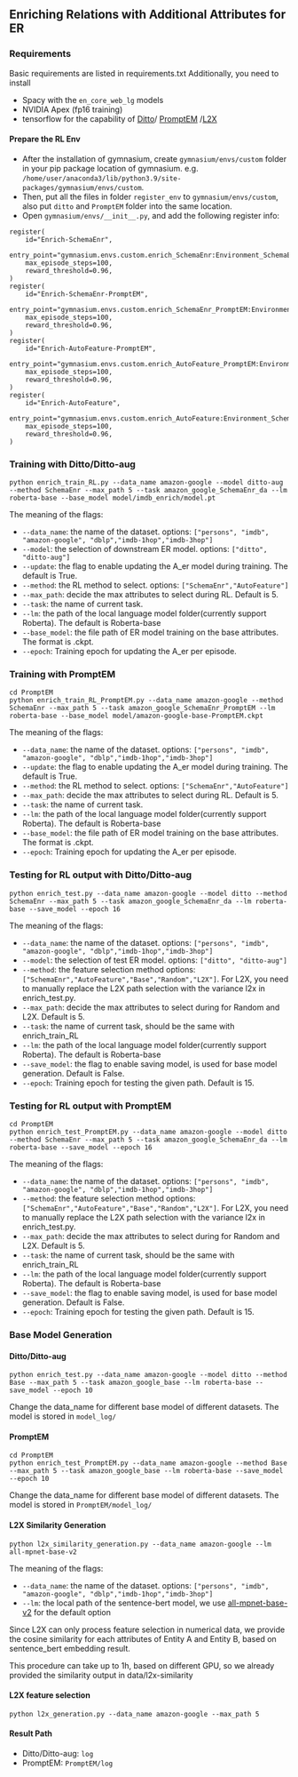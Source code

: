 ## Enriching Relations with Additional Attributes for ER
### Requirements
Basic requirements are listed in requirements.txt
Additionally, you need to install 
* Spacy with the ``en_core_web_lg`` models
* NVIDIA Apex (fp16 training)
* tensorflow
for the capability of [Ditto](https://github.com/megagonlabs/ditto)/ [PromptEM](https://github.com/ZJU-DAILY/PromptEM)
/[L2X](https://github.com/Jianbo-Lab/L2X)

#### Prepare the RL Env
* After the installation of gymnasium, create `gymnasium/envs/custom` folder in your pip package location of gymnasium. e.g. `/home/user/anaconda3/lib/python3.9/site-packages/gymnasium/envs/custom`. 
* Then, put all the files in folder `register_env` to `gymnasium/envs/custom`, also put `ditto` and `PromptEM` folder into the same location.
* Open `gymnasium/envs/__init__.py`, and add the following register info:
```
register(
    id="Enrich-SchemaEnr",
    entry_point="gymnasium.envs.custom.enrich_SchemaEnr:Environment_SchemaEnr",
    max_episode_steps=100,
    reward_threshold=0.96,
)
register(
    id="Enrich-SchemaEnr-PromptEM",
    entry_point="gymnasium.envs.custom.enrich_SchemaEnr_PromptEM:Environment_SchemaEnr",
    max_episode_steps=100,
    reward_threshold=0.96,
)
register(
    id="Enrich-AutoFeature-PromptEM",
    entry_point="gymnasium.envs.custom.enrich_AutoFeature_PromptEM:Environment_SchemaEnr",
    max_episode_steps=100,
    reward_threshold=0.96,
)
register(
    id="Enrich-AutoFeature",
    entry_point="gymnasium.envs.custom.enrich_AutoFeature:Environment_SchemaEnr",
    max_episode_steps=100,
    reward_threshold=0.96,
)
```
### Training with Ditto/Ditto-aug
```
python enrich_train_RL.py --data_name amazon-google --model ditto-aug --method SchemaEnr --max_path 5 --task amazon_google_SchemaEnr_da --lm roberta-base --base_model model/imdb_enrich/model.pt
```

The meaning of the flags:


- `--data_name`: the name of the dataset. options: `["persons", "imdb", "amazon-google", "dblp","imdb-1hop","imdb-3hop"]`
- `--model`: the selection of downstream ER model. options: `["ditto", "ditto-aug"]`
- `--update`: the flag to enable updating the A_er model during training. The default is True.
- `--method`: the RL method to select. options: `["SchemaEnr","AutoFeature"]`
- `--max_path`: decide the max attributes to select during RL. Default is 5.
- `--task`: the name of current task.
- `--lm`: the path of the local language model folder(currently support Roberta). The default is Roberta-base
- `--base_model`: the file path of ER model training on the base attributes. The format is .ckpt.
- `--epoch`: Training epoch for updating the A_er per episode. 

### Training with PromptEM
```
cd PromptEM
python enrich_train_RL_PromptEM.py --data_name amazon-google --method SchemaEnr --max_path 5 --task amazon_google_SchemaEnr_PromptEM --lm roberta-base --base_model model/amazon-google-base-PromptEM.ckpt
```

The meaning of the flags:


- `--data_name`: the name of the dataset. options: `["persons", "imdb", "amazon-google", "dblp","imdb-1hop","imdb-3hop"]`
- `--update`: the flag to enable updating the A_er model during training. The default is True.
- `--method`: the RL method to select. options: `["SchemaEnr","AutoFeature"]`
- `--max_path`: decide the max attributes to select during RL. Default is 5.
- `--task`: the name of current task.
- `--lm`: the path of the local language model folder(currently support Roberta). The default is Roberta-base
- `--base_model`: the file path of ER model training on the base attributes. The format is .ckpt.
- `--epoch`: Training epoch for updating the A_er per episode. 

### Testing for RL output with Ditto/Ditto-aug
```
python enrich_test.py --data_name amazon-google --model ditto --method SchemaEnr --max_path 5 --task amazon_google_SchemaEnr_da --lm roberta-base --save_model --epoch 16
```
The meaning of the flags:


- `--data_name`: the name of the dataset. options: `["persons", "imdb", "amazon-google", "dblp","imdb-1hop","imdb-3hop"]`
- `--model`: the selection of test ER model. options: `["ditto", "ditto-aug"]`
- `--method`: the feature selection method options: `["SchemaEnr","AutoFeature","Base","Random","L2X"]`. For L2X, you need to manually replace the L2X path selection with the variance l2x in enrich_test.py.
- `--max_path`: decide the max attributes to select during for Random and L2X. Default is 5.
- `--task`: the name of current task, should be the same with enrich_train_RL
- `--lm`: the path of the local language model folder(currently support Roberta). The default is Roberta-base
- `--save_model`: the flag to enable saving model, is used for base model generation. Default is False.
- `--epoch`: Training epoch for testing the given path. Default is 15. 

### Testing for RL output with PromptEM
```
cd PromptEM
python enrich_test_PromptEM.py --data_name amazon-google --model ditto --method SchemaEnr --max_path 5 --task amazon_google_SchemaEnr_da --lm roberta-base --save_model --epoch 16
```
The meaning of the flags:


- `--data_name`: the name of the dataset. options: `["persons", "imdb", "amazon-google", "dblp","imdb-1hop","imdb-3hop"]`
- `--method`: the feature selection method options: `["SchemaEnr","AutoFeature","Base","Random","L2X"]`. For L2X, you need to manually replace the L2X path selection with the variance l2x in enrich_test.py.
- `--max_path`: decide the max attributes to select during for Random and L2X. Default is 5.
- `--task`: the name of current task, should be the same with enrich_train_RL
- `--lm`: the path of the local language model folder(currently support Roberta). The default is Roberta-base
- `--save_model`: the flag to enable saving model, is used for base model generation. Default is False.
- `--epoch`: Training epoch for testing the given path. Default is 15. 

### Base Model Generation
#### Ditto/Ditto-aug
```
python enrich_test.py --data_name amazon-google --model ditto --method Base --max_path 5 --task amazon_google_base --lm roberta-base --save_model --epoch 10
```
Change the data_name for different base model of different datasets. The model is stored in `model_log/`
#### PromptEM

```
cd PromptEM
python enrich_test_PromptEM.py --data_name amazon-google --method Base --max_path 5 --task amazon_google_base --lm roberta-base --save_model --epoch 10
```
Change the data_name for different base model of different datasets. The model is stored in `PromptEM/model_log/`

#### L2X Similarity Generation
```
python l2x_similarity_generation.py --data_name amazon-google --lm all-mpnet-base-v2
```
The meaning of the flags:


- `--data_name`: the name of the dataset. options: `["persons", "imdb", "amazon-google", "dblp","imdb-1hop","imdb-3hop"]`
- `--lm`: the local path of the sentence-bert model, we use [all-mpnet-base-v2](https://huggingface.co/sentence-transformers/all-mpnet-base-v2) for the default option

Since L2X can only process feature selection in numerical data, we provide the cosine similarity for each attributes of Entity A and Entity B, based on sentence_bert embedding result.

This procedure can take up to 1h, based on different GPU, so we already provided the similarity output in data/l2x-similarity

#### L2X feature selection
```
python l2x_generation.py --data_name amazon-google --max_path 5
```
#### Result Path
* Ditto/Ditto-aug: `log`
* PromptEM: `PromptEM/log`

